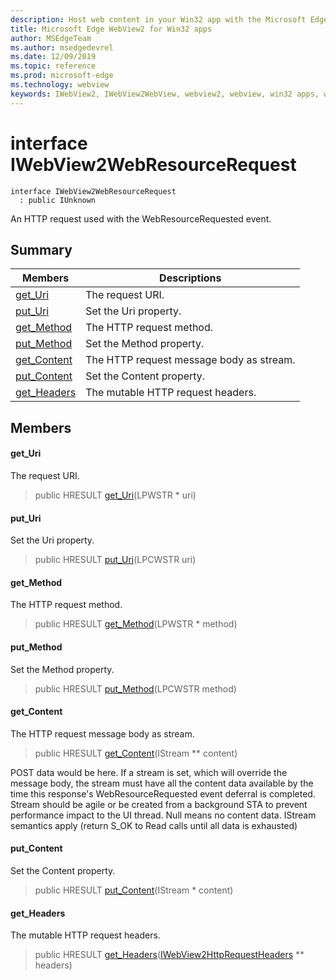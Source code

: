 ```yaml
---
description: Host web content in your Win32 app with the Microsoft Edge WebView2 control
title: Microsoft Edge WebView2 for Win32 apps
author: MSEdgeTeam
ms.author: msedgedevrel
ms.date: 12/09/2019
ms.topic: reference
ms.prod: microsoft-edge
ms.technology: webview
keywords: IWebView2, IWebView2WebView, webview2, webview, win32 apps, win32, edge
---
```


# interface IWebView2WebResourceRequest 

```
interface IWebView2WebResourceRequest
  : public IUnknown
```

An HTTP request used with the WebResourceRequested event.

## Summary

 Members                        | Descriptions
--------------------------------|---------------------------------------------
[get_Uri](#get_uri) | The request URI.
[put_Uri](#put_uri) | Set the Uri property.
[get_Method](#get_method) | The HTTP request method.
[put_Method](#put_method) | Set the Method property.
[get_Content](#get_content) | The HTTP request message body as stream.
[put_Content](#put_content) | Set the Content property.
[get_Headers](#get_headers) | The mutable HTTP request headers.

## Members

#### get_Uri 

The request URI.

> public HRESULT [get_Uri](#get_uri)(LPWSTR * uri)

#### put_Uri 

Set the Uri property.

> public HRESULT [put_Uri](#put_uri)(LPCWSTR uri)

#### get_Method 

The HTTP request method.

> public HRESULT [get_Method](#get_method)(LPWSTR * method)

#### put_Method 

Set the Method property.

> public HRESULT [put_Method](#put_method)(LPCWSTR method)

#### get_Content 

The HTTP request message body as stream.

> public HRESULT [get_Content](#get_content)(IStream ** content)

POST data would be here. If a stream is set, which will override the message body, the stream must have all the content data available by the time this response's WebResourceRequested event deferral is completed. Stream should be agile or be created from a background STA to prevent performance impact to the UI thread. Null means no content data. IStream semantics apply (return S_OK to Read calls until all data is exhausted)

#### put_Content 

Set the Content property.

> public HRESULT [put_Content](#put_content)(IStream * content)

#### get_Headers 

The mutable HTTP request headers.

> public HRESULT [get_Headers](#get_headers)([IWebView2HttpRequestHeaders](IWebView2HttpRequestHeaders.md#iwebview2httprequestheaders) ** headers)


